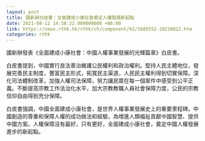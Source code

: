 ```yaml
---
layout: post
title: 國新辦白皮書：全面建成小康社會奠定人權發展新起點
date: 2021-08-12 14:58:22.000000000 +08:00
link: https://news.rthk.hk/rthk/ch/component/k2/1605552-20210812.htm
categories: rthk
---
```


國新辦發表《全面建成小康社會：中國人權事業發展的光輝篇章》白皮書。

白皮書提到，中國實行良法善治維護公民權利和政治權利。堅持人民主體地位，發展完善民主制度，豐富民主形式，拓寬民主渠道，人民民主權利得到切實保障。深化司法體制改革，加強人權司法保障，努力讓民眾在每一個案件中感受到公平正義。不斷提高宗教工作法治化水平，加大宗教教職人員社會保障力度，公民的宗教信仰自由得到充分保障。　

白皮書強調，中國全面建成小康社會，是世界人權事業發展史上的重要里程碑。中國創造的尊重和保障人權的成功做法和經驗，為增進人類福祉貢獻中國智慧、提供中國方案。人權保障沒有最好，只有更好，全面建成小康社會，奠定中國人權發展進步的新起點。
